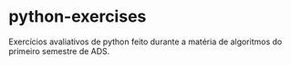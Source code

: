 # python-exercises
Exercícios avaliativos de python feito durante a matéria de algoritmos do primeiro semestre de ADS.
